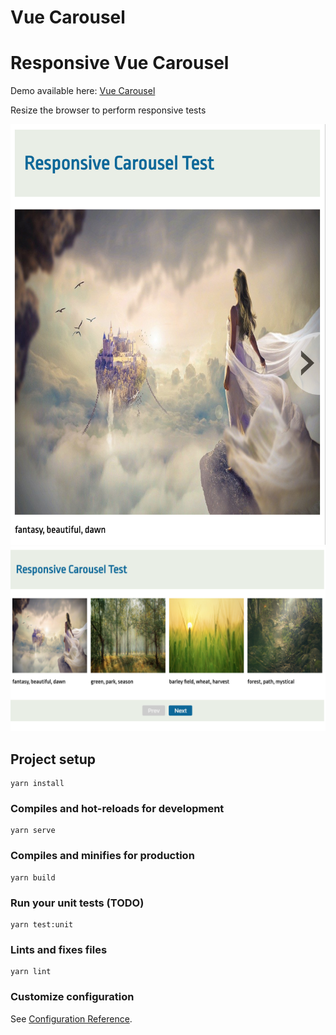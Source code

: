 # Vue Carousel

# Responsive Vue Carousel

Demo available here: [Vue Carousel](http://wexsl.com/github/vue-carousel/)

Resize the browser to perform responsive tests

![Image of Vue Carousel Mobile](mobile.png)
![Image of Vue Carousel Desktop](desktop.png)

## Project setup
```
yarn install
```

### Compiles and hot-reloads for development
```
yarn serve
```

### Compiles and minifies for production
```
yarn build
```

### Run your unit tests (TODO)
```
yarn test:unit
```

### Lints and fixes files
```
yarn lint
```

### Customize configuration
See [Configuration Reference](https://cli.vuejs.org/config/).
